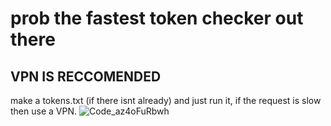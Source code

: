 # prob the fastest token checker out there
## VPN IS RECCOMENDED 


make a tokens.txt (if there isnt already) and just run it,
if the request is slow then use a VPN.
![Code_az4oFuRbwh](https://user-images.githubusercontent.com/63415260/172020114-2cfe23ec-937f-4ab3-96cb-f0b053a64f3f.gif)
